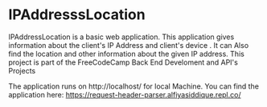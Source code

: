 # IPAddresssLocation

IPAddressLocation is a basic web application. This application gives information about the client's IP Address and client's device . It can Also find the location and other information about the given IP address. This project is part of the FreeCodeCamp Back End Develoment and API's Projects

The application runs on http://localhost/ for local Machine.
You can find the application here: https://request-header-parser.alfiyasiddique.repl.co/
